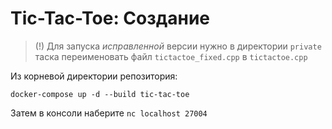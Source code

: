 # Tic-Tac-Toe: Создание

> (!) Для запуска _исправленной_ версии нужно в директории `private` таска переименовать файл 
> `tictactoe_fixed.cpp` в `tictactoe.cpp`

Из корневой директории репозитория:

```
docker-compose up -d --build tic-tac-toe
```

Затем в консоли наберите `nc localhost 27004`
